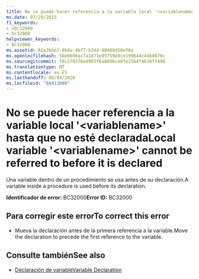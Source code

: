 ```yaml
---
title: No se puede hacer referencia a la variable local '<variablename>' hasta que no esté declarada
ms.date: 07/20/2015
f1_keywords:
- vbc32000
- bc32000
helpviewer_keywords:
- BC32000
ms.assetid: 81e2bbe3-8b8a-4bf7-b344-08489d50ef6e
ms.openlocfilehash: 50e6046acfa1871e95759e8ce199644c44b8676c
ms.sourcegitcommit: f8c270376ed905f6a8896ce0fe25b4f4b38ff498
ms.translationtype: MT
ms.contentlocale: es-ES
ms.lasthandoff: 06/04/2020
ms.locfileid: "84412080"
---
```

# <a name="local-variable-variablename-cannot-be-referred-to-before-it-is-declared"></a><span data-ttu-id="52d2e-102">No se puede hacer referencia a la variable local '\<variablename>' hasta que no esté declarada</span><span class="sxs-lookup"><span data-stu-id="52d2e-102">Local variable '\<variablename>' cannot be referred to before it is declared</span></span>
<span data-ttu-id="52d2e-103">Una variable dentro de un procedimiento se usa antes de su declaración.</span><span class="sxs-lookup"><span data-stu-id="52d2e-103">A variable inside a procedure is used before its declaration.</span></span>  
  
 <span data-ttu-id="52d2e-104">**Identificador de error:** BC32000</span><span class="sxs-lookup"><span data-stu-id="52d2e-104">**Error ID:** BC32000</span></span>  
  
## <a name="to-correct-this-error"></a><span data-ttu-id="52d2e-105">Para corregir este error</span><span class="sxs-lookup"><span data-stu-id="52d2e-105">To correct this error</span></span>  
  
- <span data-ttu-id="52d2e-106">Mueva la declaración antes de la primera referencia a la variable.</span><span class="sxs-lookup"><span data-stu-id="52d2e-106">Move the declaration to precede the first reference to the variable.</span></span>  
  
## <a name="see-also"></a><span data-ttu-id="52d2e-107">Consulte también</span><span class="sxs-lookup"><span data-stu-id="52d2e-107">See also</span></span>

- [<span data-ttu-id="52d2e-108">Declaración de variable</span><span class="sxs-lookup"><span data-stu-id="52d2e-108">Variable Declaration</span></span>](../programming-guide/language-features/variables/variable-declaration.md)
